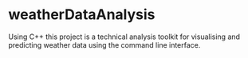# weatherDataAnalysis
Using C++ this project is a technical analysis toolkit for visualising and predicting weather data using the command line interface.
